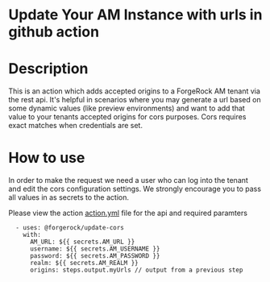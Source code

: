 # Update Your AM Instance with urls in github action

# Description

This is an action which adds accepted origins to a ForgeRock AM tenant via the rest api. It's helpful in scenarios where you may generate a url based on some dynamic values (like preview environments) and want to add that value to your tenants accepted origins for cors purposes. Cors requires exact matches when credentials are set.

# How to use

In order to make the request we need a user who can log into the tenant and edit the cors configuration settings. We strongly encourage you to pass all values in as secrets to the action.

Please view the action [action.yml](.action.yml) file for the api and required paramters

```
  - uses: @forgerock/update-cors
    with:
      AM_URL: ${{ secrets.AM_URL }}
      username: ${{ secrets.AM_USERNAME }}
      password: ${{ secrets.AM_PASSWORD }}
      realm: ${{ secrets.AM_REALM }}
      origins: steps.output.myUrls // output from a previous step
```
